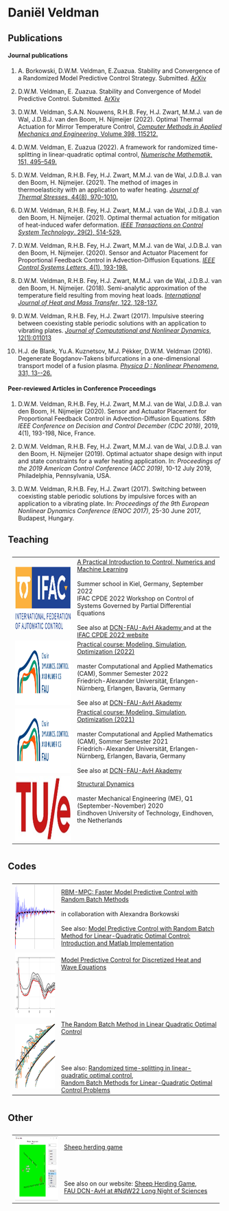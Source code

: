 # Daniël Veldman

## Publications

#### Journal publications

1. A. Borkowski, D.W.M. Veldman, E.Zuazua. Stability and Convergence of a Randomized Model Predictive Control Strategy. Submitted. <a href="https://arxiv.org/abs/2211.05463"> ArXiv </a>

1. D.W.M. Veldman, E. Zuazua. Stability and Convergence of Model Predictive Control. Submitted. <a href="https://arxiv.org/abs/2206.01097"> ArXiv </a>

1. D.W.M. Veldman, S.A.N. Nouwens, R.H.B. Fey, H.J. Zwart, M.M.J. van de Wal, J.D.B.J. van den Boom, H. Nijmeijer (2022). Optimal Thermal Actuation for Mirror Temperature Control, <a href="https://doi.org/10.1016/j.cma.2022.115212"> *Computer Methods in Applied Mechanics and Engineering*, Volume 398, 115212. </a>

1. D.W.M. Veldman, E. Zuazua (2022). A framework for randomized time-splitting in linear-quadratic optimal control, <a href="https://doi.org/10.1007/s00211-022-01290-3"> *Numerische Mathematik*, 151, 495–549. </a>

1. D.W.M. Veldman, R.H.B. Fey, H.J. Zwart, M.M.J. van de Wal, J.D.B.J. van den Boom, H. Nijmeijer. (2021). The method of images in thermoelasticity with an application to wafer heating. <a href="https://doi.org/10.1080/01495739.2021.1936321"> *Journal of Thermal Stresses*, 44(8), 970-1010. </a>

1. D.W.M. Veldman, R.H.B. Fey, H.J. Zwart, M.M.J. van de Wal, J.D.B.J. van den Boom, H. Nijmeijer. (2021). Optimal thermal actuation for mitigation of heat-induced wafer deformation. <a href="10.1109/TCST.2019.2948592"> *IEEE Transactions on Control System Technology*. 29(2), 514-529. </a>

1. D.W.M. Veldman, R.H.B. Fey, H.J. Zwart, M.M.J. van de Wal, J.D.B.J. van den Boom, H. Nijmeijer. (2020). Sensor and Actuator Placement for Proportional Feedback Control in Advection-Diffusion Equations. <a href="10.1109/LCSYS.2019.2921623"> *IEEE Control Systems Letters*, 4(1), 193-198. </a> 

1. D.W.M. Veldman, R.H.B. Fey, H.J. Zwart, M.M.J. van de Wal, J.D.B.J. van den Boom, H. Nijmeijer. (2018). Semi-analytic approximation of the temperature field resulting from moving heat loads. <a href="https://doi.org/10.1016/j.ijheatmasstransfer.2018.01.085"> *International Journal of Heat and Mass Transfer*, 122, 128-137. </a> 

1. D.W.M. Veldman, R.H.B. Fey, H.J. Zwart (2017). Impulsive steering between coexisting stable periodic solutions with an application to vibrating plates. <a href="https://doi.org/10.1115/1.4034273"> *Journal of Computational and Nonlinear Dynamics*, 12(1):011013 </a>

1. H.J. de Blank, Yu.A. Kuznetsov, M.J. Pékker, D.W.M. Veldman (2016). Degenerate Bogdanov-Takens bifurcations in a one-dimensional transport model of a fusion plasma. <a href="https://doi.org/10.1016/j.physd.2016.05.008"> *Physica D : Nonlinear Phenomena*, 331, 13--26. </a>


#### Peer-reviewed Articles in Conference Proceedings

1. D.W.M. Veldman, R.H.B. Fey, H.J. Zwart, M.M.J. van de Wal, J.D.B.J. van den Boom, H. Nijmeijer (2020). Sensor and Actuator Placement for Proportional Feedback Control in Advection-Diffusion Equations. *58th IEEE Conference on Decision and Control December (CDC 2019)*, 2019, 4(1), 193-198, Nice, France.

1. D.W.M. Veldman, R.H.B. Fey, H.J. Zwart, M.M.J. van de Wal, J.D.B.J. van den Boom, H. Nijmeijer (2019). Optimal actuator shape design with input and state constraints for a wafer heating application. In: *Proceedings of the 2019 American Control Conference (ACC 2019)*, 10-12 July 2019, Philadelphia, Pennsylvania, USA. 

1. D.W.M. Veldman, R.H.B. Fey, H.J. Zwart (2017). Switching between coexisting stable periodic solutions by impulsive forces with an application to a vibrating plate. In: *Proceedings of the 9th European Nonlinear Dynamics Conference (ENOC 2017)*, 25-30 June 2017, Budapest, Hungary. 

## Teaching
<table style="padding:10px">
  <tr>
    <td width=400px align="center"> <a href="https://github.com/danielveldman/CPDE2022_Summer_School"> <img src="https://github.com/danielveldman/.github/blob/main/profile/IFAC_logo.jpg" height = 150px ></a></td>
    <td width = 800px> 
    <a href="https://github.com/danielveldman/CPDE2022_Summer_School"> A Practical Introduction to Control, Numerics and Machine Learning </a> <br> <br> 
    Summer school in Kiel, Germany, September 2022 <br>
    IFAC CPDE 2022 Workshop on Control of Systems Governed by Partial Differential Equations <br> <br>
    See also at <a href="https://dcn.nat.fau.eu/course-a-practical-introduction-to-control-numerics-and-machine-learning-ifac-cpde-2022/"> DCN-FAU-AvH Akademy </a> and at the <a href="https://cpde2022.org/summer-school/"> IFAC CPDE 2022 website </a>
    </td>
  </tr>
  <tr>
    <td width=400px align="center"> <a href="https://github.com/danielveldman/practical_course_SS2022"> <img src="https://github.com/danielveldman/.github/blob/main/profile/DCN_logo.png" height = 150px ></a></td>
    <td width = 800px> 
    <a href="https://github.com/danielveldman/practical_course_SS2022"> Practical course: Modeling, Simulation, Optimization (2022) </a> <br> <br> 
    master Computational and Applied Mathematics (CAM), Sommer Semester 2022 <br>
    Friedrich-Alexander Universität, Erlangen-Nürnberg, Erlangen, Bavaria, Germany <br> <br>
     See also at <a href="https://dcn.nat.fau.eu/practical-course-modeling-simulation-optimization/"> DCN-FAU-AvH Akademy </a> 
    </td>
  </tr>
  <tr>
    <td width=250px align="center"> <a href="https://github.com/danielveldman/practical_course_SS2021"> <img src="https://github.com/danielveldman/.github/blob/main/profile/DCN_logo.png" height = 150px ></a></td>
    <td width = 800px> 
    <a href="https://github.com/danielveldman/practical_course_SS2021"> Practical course: Modeling, Simulation, Optimization (2021) </a> <br> <br> 
    master Computational and Applied Mathematics (CAM), Sommer Semester 2021 <br>
    Friedrich-Alexander Universität, Erlangen-Nürnberg, Erlangen, Bavaria, Germany <br> <br>
     See also at <a href="https://dcn.nat.fau.eu/practical-course-modeling-simulation-optimization/"> DCN-FAU-AvH Akademy </a> 
    </td>
  </tr>
  <tr>
    <td width=250px align="center"> <a href="https://github.com/danielveldman/structural_dynamics_2020Q1"> <img src="https://github.com/danielveldman/.github/blob/main/profile/tue_logo.jpg" height = 150px ></a></td>
    <td width = 800px> 
    <a href="https://github.com/danielveldman/structural_dynamics_2020Q1"> Structural Dynamics </a> <br> <br> 
    master Mechanical Engineering (ME), Q1 (September-November) 2020 <br>
    Eindhoven University of Technology, Eindhoven, the Netherlands <br> <br> <br>
    </td>
  </tr>
  
</table>


## Codes

<table style="padding:10px">
  <tr>
    <td width=250px align="center"> <a href="https://github.com/danielveldman/rbm-mpc"> <img src="https://github.com/danielveldman/rbm-mpc/blob/main/Icon.PNG" height = 150px ></a></td>
    <td width = 800px> 
    <a href="https://github.com/danielveldman/rbm-mpc"> RBM-MPC: Faster Model Predictive Control with Random Batch Methods </a> <br> <br> 
    in collaboration with Alexandra Borkowski <br> <br> 
      See also: <a href="https://cmc.deusto.eus/model-predictive-control-with-random-batch-method-for-linear-quadratic-optimal-control-introduction-and-matlab-implementation/">Model Predictive Control with Random Batch Method for Linear-Quadratic Optimal Control: Introduction and Matlab Implementation</a> 
    </td>
  </tr>
  <tr>
    <td width=250px align="center"> <a href="https://github.com/danielveldman/lq_mpc"> <img src="https://github.com/danielveldman/lq_mpc/blob/main/Icon.jpg" height = 150px ></a></td>
    <td width = 800px> 
    <a href="https://github.com/danielveldman/lq_mpc">Model Predictive Control for Discretized Heat and Wave Equations</a> <br> <br>
    <br> <br> <br> <br> <br>
    </td>
  </tr>
  <tr>
    <td width=250px align="center"><a href="https://github.com/danielveldman/rbm_lq"><img src="https://github.com/danielveldman/rbm_lq/blob/main/Icon.PNG" height = 150px ></a></td>
    <td width = 800px> 
    <a href="https://github.com/danielveldman/rbm_lq">The Random Batch Method in Linear Quadratic Optimal Control</a> <br> <br>
    <br> <br> <br>
    See also: <a href="https://dcn.nat.fau.eu/randomized-time-splitting-in-linear-quadratic-optimal-control/">Randomized time-splitting in linear-quadratic optimal control</a>, <br>
    <a href="https://dcn.nat.fau.eu/random-batch-methods-for-linear-quadratic-optimal-control-problems/">Random Batch Methods for Linear-Quadratic Optimal Control Problems</a>
    </td>
  </tr>
</table>

## Other
<table style="padding:10px">
  <tr>
    <td width=250px align="center"> <a href="https://github.com/danielveldman/sheep_herding_game.git"> <img src="https://github.com/danielveldman/sheep_herding_game/blob/main/screen_shot.PNG" height=150px> </a> </td>
    <td width = 800px> 
    <a href="https://github.com/danielveldman/sheep_herding_game.git">Sheep herding game</a> <br> <br>
    <br> <br> <br>
    See also on our website: <a href="https://dcn.nat.fau.eu/sheep-herding-game/">Sheep Herding Game</a>, <br>
    <a href="https://dcn.nat.fau.eu/fau-dcn-avh-at-ndw22-long-night-of-sciences/"> FAU DCN-AvH at #NdW22 Long Night of Sciences </a>
    </td>
  </tr>
</table>
